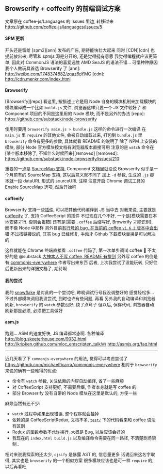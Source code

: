 
Browserify + coffeeify 的前端调试方案
------

文章原在 coffee-js/Languages 的 Issues 里边, 转移过来
https://github.com/coffee-js/languages/issues/5

#### SPM 更新

开头还是留给 [spm2][ann] 发布的广告, 期待能快壮大起来
同时 [CDN][cdn] 也提前放出来, 尽管和 spmjs 源是分开的, 还是觉得挺有意思
我觉得编程就应该更简单, 因此对 CommonJS 语法的喜爱远胜 AMD
SeaJS 的语法不错... 可惜种种原因我个人做玩具首选 Browserify 了
[ann]: http://weibo.com/1748374882/zqaz6pYMG
[cdn]: http://cdn.menkr.com/index.html

#### Browserify

[Browserify][repo] 看这里, 按描述上它是用 Node 自身的模块机制来加载模块的
模块编译成一个比如 `build.js` 文件, 浏览器这样只要一个 JS 文件较好了
和 Component 项目的不同是这里用的 Node 模块, 而不是另外的办法
[repo]: https://github.com/substack/node-browserify

使用时要用 `browserify main.js > bundle.js` 这样的命令进行一次编译
在 `main.js` 里 `require` 的其他文件, 会被自动加载过来, 打包到 `bundle.js` 里
`browserify` 命令有更多的参数, 具体就看 README 的说明了
除了 NPM 上安装的模块, 部分 Node 官方模块按文档有浏览器版本直接可用
注意的是 `watch` 命令在[某个版本移除了, 不知什么时候回来][removed]
[removed]: https://github.com/substack/node-browserify/issues/210

重要的一点是 [SourceMap 支持][support], Component 文档里就没说
Browserify 似乎是一个月前有的 SourceMap 支持, 这以后意义就不同了
加上 `-d` 参数, 生成的 `.js` 脚本就一段 dataURL 形式的 sourceURL 注释
注意开启 Chrome 调试工具的 Enable SourceMap 选项, 然后开始吧

[support]: https://github.com/substack/node-browserify/issues/259

#### coffeeify

Browserify 支持一些[插件][plugin], 可以把其他代码编译到 JS 当中去
对我来说, 主要就是 [coffeeify][coffeeify] 了, 支持 CoffeeScript 的插件
不过现在几个不好, 一个是[模块需要在本地安装才行, 否则会报错]
还有是[需要 `.coffee` 后缀写好, Browerify 才能识别], 而不像 Node 中那样
另外目前[有行号的 bug, 在当前的 coffee `v1.6.2` 版本中会出错][line-number]
不过按链接说的, 其实 bug 已经修复, 手动才 Github 下载模块替换是可以解决的

[plugin]: https://github.com/substack/node-browserify#list-of-source-transforms
[coffeeify]: https://github.com/substack/coffeeify
[local-installation]: https://github.com/substack/node-browserify/issues/367
[line-number]: https://github.com/substack/coffeeify/issues/7
[extname]: https://github.com/substack/coffeeify/issues/1

这样就能在 Chrome 终端直接看 `.coffee` 代码了, 第一次单步调试 coffee :sparkling_heart: 
不太好的是 @substack [大神本人不写 coffee, README 有提到][maintainer]
另外写 coffee 的倒是有 [commonjs-everywhere][everywhere] 作者写出来东西
后者, 上次我尝试了没能玩转, 只好往后更新出来的详细文档了, 期待啊

[maintainer]: https://github.com/substack/coffeeify#maintainers-wanted
[everywhere]: https://github.com/michaelficarra/commonjs-everywhere

#### 我的尝试

我的 [snowflake][snow] 是对此的一个尝试吧, 昨晚调试行号我没调整好的
感觉轻松多... 不过外部模块调用我没尝试, 到时也许有些问题, 再看
另外我的自动编译和浏览器刷新, `browserify` 的 `watch` 参数没好, 绕了点弯子
但以后, 保存代码, 浏览器自动刷新那是必须, 必须把工具做好

[snow]: https://github.com/jiyinyiyong/snowflake

#### asm.js

跑题... ASM 的速度好快, JS 编译都常态啊. 各种编译
http://blog.skeeterhouse.com/9032.html
http://kripken.github.com/mloc_emscripten_talk/#/
http://asmjs.org/faq.html

------

近几天看了下 `commonjs-everywhere` 的用法, 觉得可以考虑尝试了
https://github.com/michaelficarra/commonjs-everywhere
相对于 `browserify` 来说的确有一些难得的优点:

* 命令有 `watch` 参数, 关注依赖的内容自动编译, 省了一些麻烦
* 对 CoffeeScript 支持更好, 不需要后缀, 作者本身就是写 coffee 的
* 部分 Browserify 没有自带的 Node 模块在这里是默认的, 方便一些

麻烦当然有还不少:

* `watch` 过程中如果出现错误, 整个程序就会挂掉
* 依赖的是 CoffeeScriptRedux, 文档不多, [`test/`][test] 下的代码看来和 coffee 语法有区别
* [Redux 的函数参数不允许换行, 大概是 Bug][args], 以后应该会好的
* 我现在的 `index.html build.js` 以及编译命令需要在同一路径, 不清楚剧场限制..

[test]: https://github.com/michaelficarra/CoffeeScriptRedux/tree/master/test
[args]: https://github.com/michaelficarra/CoffeeScriptRedux/issues/83

相对来说我探索的还太少, `cjsify` 是暴露 AST 的, 信息量更多
话说回来这名字取得, 其实也是 `browserify` 的一个相似方案
很多模块应该也是可一样 `require` 的, 以后再看吧
